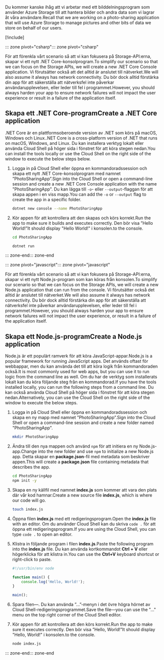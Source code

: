 <span data-ttu-id="dbd46-101">Du kommer kanske ihåg att vi arbetar med ett bilddelningsprogram som använder Azure Storage till att hantera bilder och andra data som vi lagrar åt våra användare.</span><span class="sxs-lookup"><span data-stu-id="dbd46-101">Recall that we are working on a photo-sharing application that will use Azure Storage to manage pictures and other bits of data we store on behalf of our users.</span></span>

[!include[](../../../includes/azure-sandbox-activate.md)]

<span data-ttu-id="dbd46-102">::: zone pivot="csharp"</span><span class="sxs-lookup"><span data-stu-id="dbd46-102">::: zone pivot="csharp"</span></span>

<span data-ttu-id="dbd46-103">För att förenkla vårt scenario så att vi kan fokusera på Storage-API:erna, skapar vi ett nytt .NET Core-konsolprogram.</span><span class="sxs-lookup"><span data-stu-id="dbd46-103">To simplify our scenario so that we can focus on the Storage APIs, we will create a new .NET Core Console application.</span></span> <span data-ttu-id="dbd46-104">Vi förutsätter också att det alltid är anslutet till nätverket.</span><span class="sxs-lookup"><span data-stu-id="dbd46-104">We will also assume it always has network connectivity.</span></span> <span data-ttu-id="dbd46-105">Du bör dock alltid förstärka din app för att säkerställa att nätverksfel inte påverkar användarupplevelsen, eller leder till fel i programmet.</span><span class="sxs-lookup"><span data-stu-id="dbd46-105">However, you should always harden your app to ensure network failures will not impact the user experience or result in a failure of the application itself.</span></span>

## <a name="create-a-net-core-application"></a><span data-ttu-id="dbd46-106">Skapa ett .NET Core-program</span><span class="sxs-lookup"><span data-stu-id="dbd46-106">Create a .NET Core application</span></span>

<span data-ttu-id="dbd46-107">.NET Core är en plattformsoberoende version av .NET som körs på macOS, Windows och Linux.</span><span class="sxs-lookup"><span data-stu-id="dbd46-107">.NET Core is a cross-platform version of .NET that runs on macOS, Windows, and Linux.</span></span> <span data-ttu-id="dbd46-108">Du kan installera verktyg lokalt eller använda Cloud Shell på höger sida i fönstret för att köra stegen nedan.</span><span class="sxs-lookup"><span data-stu-id="dbd46-108">You can install the tools locally or use the Cloud Shell on the right side of the window to execute the below steps below.</span></span>

1. <span data-ttu-id="dbd46-109">Logga in på Cloud Shell eller öppna en kommandoradssession och skapa ett nytt .NET Core-konsolprogram med namnet ”PhotoSharingApp”.</span><span class="sxs-lookup"><span data-stu-id="dbd46-109">Sign into the Cloud Shell or open a command-line session and create a new .NET Core Console application with the name "PhotoSharingApp".</span></span> <span data-ttu-id="dbd46-110">Du kan lägga till `-o`- eller `--output`-flaggan för att skapa appen i en viss mapp.</span><span class="sxs-lookup"><span data-stu-id="dbd46-110">You can add the `-o` or `--output` flag to create the app in a specific folder.</span></span>

    ```bash
    dotnet new console --name PhotoSharingApp
    ```

1. <span data-ttu-id="dbd46-111">Kör appen för att kontrollera att den skapas och körs korrekt.</span><span class="sxs-lookup"><span data-stu-id="dbd46-111">Run the app to make sure it builds and executes correctly.</span></span> <span data-ttu-id="dbd46-112">Den bör visa ”Hello World!”</span><span class="sxs-lookup"><span data-stu-id="dbd46-112">It should display "Hello World!"</span></span> <span data-ttu-id="dbd46-113">i konsolen.</span><span class="sxs-lookup"><span data-stu-id="dbd46-113">to the console.</span></span>

    ```bash
    cd PhotoSharingApp
    
    dotnet run
    ```
<span data-ttu-id="dbd46-114">::: zone-end</span><span class="sxs-lookup"><span data-stu-id="dbd46-114">::: zone-end</span></span>

<span data-ttu-id="dbd46-115">::: zone pivot="javascript"</span><span class="sxs-lookup"><span data-stu-id="dbd46-115">::: zone pivot="javascript"</span></span>

<span data-ttu-id="dbd46-116">För att förenkla vårt scenario så att vi kan fokusera på Storage-API:erna, skapar vi ett nytt Node.js-program som kan köras från konsolen.</span><span class="sxs-lookup"><span data-stu-id="dbd46-116">To simplify our scenario so that we can focus on the Storage APIs, we will create a new Node.js application that can run from the console.</span></span> <span data-ttu-id="dbd46-117">Vi förutsätter också det alltid är anslutet till nätverket.</span><span class="sxs-lookup"><span data-stu-id="dbd46-117">We will also assume it always has network connectivity.</span></span> <span data-ttu-id="dbd46-118">Du bör dock alltid förstärka din app för att säkerställa att nätverksfel inte påverkar användarupplevelsen, eller leder till fel i programmet.</span><span class="sxs-lookup"><span data-stu-id="dbd46-118">However, you should always harden your app to ensure network failures will not impact the user experience, or result in a failure of the application itself.</span></span>

## <a name="create-a-nodejs-application"></a><span data-ttu-id="dbd46-119">Skapa ett Node.js-program</span><span class="sxs-lookup"><span data-stu-id="dbd46-119">Create a Node.js application</span></span>

<span data-ttu-id="dbd46-120">Node.js är ett populärt ramverk för att köra JavaScript-appar.</span><span class="sxs-lookup"><span data-stu-id="dbd46-120">Node.js is a popular framework for running JavaScript apps.</span></span> <span data-ttu-id="dbd46-121">Det används oftast för webbappar, men du kan använda det till att köra logik från kommandoraden också.</span><span class="sxs-lookup"><span data-stu-id="dbd46-121">It is most commonly used for web apps, but you can use it to run logic from the command line as well.</span></span> <span data-ttu-id="dbd46-122">Om du har de verktyg som installerats lokalt kan du köra följande steg från en kommandorad.</span><span class="sxs-lookup"><span data-stu-id="dbd46-122">If you have the tools installed locally, you can run the following steps from a command line.</span></span> <span data-ttu-id="dbd46-123">Du kan också använda Cloud Shell på höger sida i fönstret för att köra stegen nedan.</span><span class="sxs-lookup"><span data-stu-id="dbd46-123">Alternatively, you can use the Cloud Shell on the right side of the window to execute the below steps.</span></span>

1. <span data-ttu-id="dbd46-124">Logga in på Cloud Shell eller öppna en kommandoradssession och skapa en ny mapp med namnet ”PhotoSharingApp”.</span><span class="sxs-lookup"><span data-stu-id="dbd46-124">Sign into the Cloud Shell or open a command-line session and create a new folder named "PhotoSharingApp".</span></span>

    ```bash
    mkdir PhotoSharingApp
    ```

1. <span data-ttu-id="dbd46-125">Ändra till den nya mappen och använd `npm` för att initiera en ny Node.js-app.</span><span class="sxs-lookup"><span data-stu-id="dbd46-125">Change into the new folder and use `npm` to initialize a new Node.js app.</span></span> <span data-ttu-id="dbd46-126">Detta skapar en **package.json**-fil med metadata som beskriver appen.</span><span class="sxs-lookup"><span data-stu-id="dbd46-126">This will create a **package.json** file containing metadata that describes the app.</span></span>

    ```bash
    cd PhotoSharingApp
    npm init -y
    ```

1. <span data-ttu-id="dbd46-127">Skapa en ny källfil med namnet **index.js** som kommer att vara den plats där vår kod hamnar.</span><span class="sxs-lookup"><span data-stu-id="dbd46-127">Create a new source file **index.js**, which is where our code will go.</span></span>

    ```bash
    touch index.js
    ```

1. <span data-ttu-id="dbd46-128">Öppna filen **index.js** med ett redigeringsprogram.</span><span class="sxs-lookup"><span data-stu-id="dbd46-128">Open the **index.js** file with an editor.</span></span> <span data-ttu-id="dbd46-129">Om du använder Cloud Shell kan du skriva `code .` för att öppna ett redigeringsprogram.</span><span class="sxs-lookup"><span data-stu-id="dbd46-129">If you are using the Cloud Shell, you can type `code .` to open an editor.</span></span>

1. <span data-ttu-id="dbd46-130">Klistra in följande program i filen **index.js**.</span><span class="sxs-lookup"><span data-stu-id="dbd46-130">Paste the following program into the **index.js** file.</span></span> <span data-ttu-id="dbd46-131">Du kan använda kortkommandot **Ctrl + V** eller högerklicka för att klistra in.</span><span class="sxs-lookup"><span data-stu-id="dbd46-131">You can use the **Ctrl+V** keyboard shortcut or right-click to paste.</span></span>

    ```javascript
    #!/usr/bin/env node
    
    function main() {
        console.log('Hello, World!');
    }
    
    main();
    ```
1. <span data-ttu-id="dbd46-132">Spara filen&mdash;. Du kan använda ”...”-menyn i det övre högra hörnet av Cloud Shell-redigeringsprogrammet.</span><span class="sxs-lookup"><span data-stu-id="dbd46-132">Save the file&mdash;you can use the "..." menu on the top right corner of the Cloud Shell editor.</span></span>

1. <span data-ttu-id="dbd46-133">Kör appen för att kontrollera att den körs korrekt.</span><span class="sxs-lookup"><span data-stu-id="dbd46-133">Run the app to make sure it executes correctly.</span></span> <span data-ttu-id="dbd46-134">Den bör visa ”Hello, World!”</span><span class="sxs-lookup"><span data-stu-id="dbd46-134">It should display "Hello, World!"</span></span> <span data-ttu-id="dbd46-135">i konsolen.</span><span class="sxs-lookup"><span data-stu-id="dbd46-135">to the console.</span></span>

    ```bash
    node index.js
    ```

<span data-ttu-id="dbd46-136">::: zone-end</span><span class="sxs-lookup"><span data-stu-id="dbd46-136">::: zone-end</span></span>